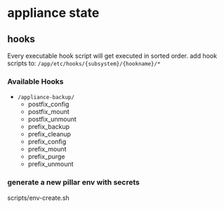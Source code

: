 # appliance state


## hooks

Every executable hook script will get executed in sorted order.
add hook scripts to: `/app/etc/hooks/{subsystem}/{hookname}/*`

### Available Hooks

+ `/appliance-backup/`
    + postfix_config
    + postfix_mount
    + postfix_unmount
    + prefix_backup
    + prefix_cleanup
    + prefix_config
    + prefix_mount
    + prefix_purge
    + prefix_unmount


### generate a new pillar env with secrets

scripts/env-create.sh
